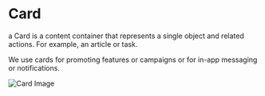 # Card


a Card is a content container that represents a single object and related actions. For example, an article or task.


We use cards for promoting features or campaigns or for in-app messaging or notifications. 

 ![Card Image](https://cors.six7.workers.dev/?https://raw.githubusercontent.com/vkogmail/images/MainDS/Card/Marketing/actionable.jpg)
